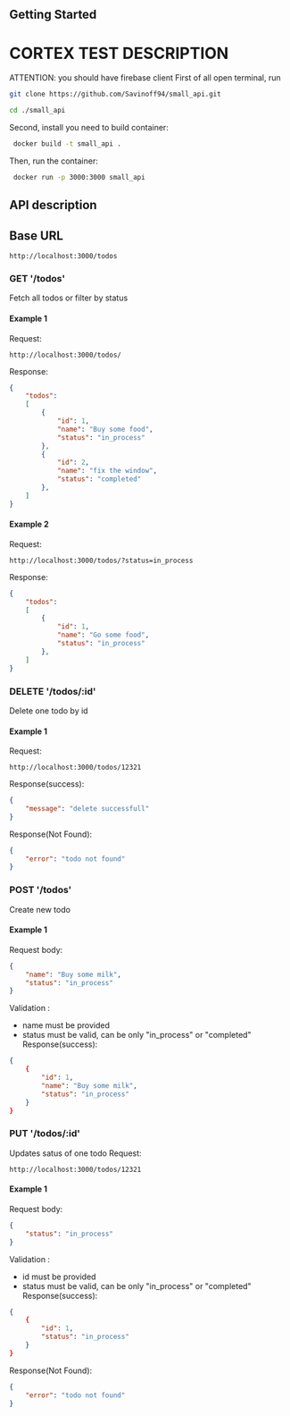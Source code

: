 ## Getting Started

# CORTEX TEST DESCRIPTION
ATTENTION: you should have firebase client
First of all open terminal, run
```bash
git clone https://github.com/Savinoff94/small_api.git
```
```bash
cd ./small_api
```

Second, install you need to build container:

```bash
 docker build -t small_api .
```

Then, run the container:

```bash
 docker run -p 3000:3000 small_api
```

## API description

## Base URL 

```
http://localhost:3000/todos
```

### GET '/todos'
Fetch all todos or filter by status
#### Example 1
Request:
```
http://localhost:3000/todos/
``` 
Response: 
```json
{
    "todos": 
    [
        {
            "id": 1,
            "name": "Buy some food",
            "status": "in_process"
        },
        {
            "id": 2,
            "name": "fix the window",
            "status": "completed"
        },
    ]
}
```
#### Example 2
Request:
```
http://localhost:3000/todos/?status=in_process
``` 
Response: 
```json
{
    "todos": 
    [
        {
            "id": 1,
            "name": "Go some food",
            "status": "in_process"
        },
    ]
}

```
### DELETE '/todos/:id'
Delete one todo by id
#### Example 1
Request:
```
http://localhost:3000/todos/12321
``` 
Response(success): 
```json
{
    "message": "delete successfull"
}
```
Response(Not Found): 
```json
{
    "error": "todo not found"
}
```

### POST '/todos'
Create new todo
#### Example 1
Request body:
```json
{
    "name": "Buy some milk",
    "status": "in_process"
}
``` 
Validation :
- name must be provided
- status must be valid, can be only "in_process" or "completed"
Response(success): 
```json
{
    {
        "id": 1,
        "name": "Buy some milk",
        "status": "in_process"
    }
}
```

### PUT '/todos/:id'
Updates satus of one todo 
Request:
```
http://localhost:3000/todos/12321
``` 
#### Example 1
Request body:
```json
{
    "status": "in_process"
}
``` 
Validation :
- id must be provided
- status must be valid, can be only "in_process" or "completed"
Response(success): 
```json
{
    {
        "id": 1,
        "status": "in_process"
    }
}
```
Response(Not Found): 
```json
{
    "error": "todo not found"
}
```
